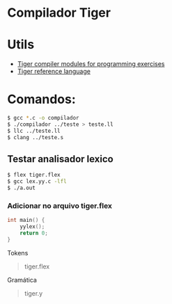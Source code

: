 # Compilador Tiger

# Utils
  - [Tiger compiler modules for programming exercises][compiler-refs]
  - [Tiger reference language][tiger-docs]

# Comandos:

```sh
$ gcc *.c -o compilador
$ ./compilador ../teste > teste.ll
$ llc ../teste.ll				
$ clang ../teste.s
```

## Testar analisador lexico

```sh
$ flex tiger.flex
$ gcc lex.yy.c -lfl
$ ./a.out
```

### Adicionar no arquivo tiger.flex

```c
int main() {
    yylex();
    return 0;
}
```



Tokens
> tiger.flex

Gramática
> tiger.y


 [compiler-refs]: <http://www.cs.princeton.edu/~appel/modern/c/project.html>
 [tiger-docs]: <https://www.lrde.epita.fr/~tiger/tiger.html>
